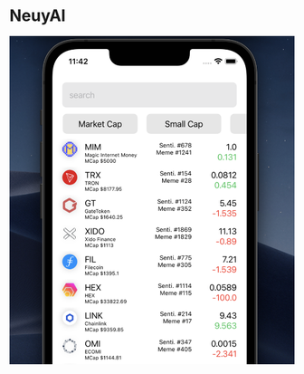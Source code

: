 # NeuyAI

![alt text](https://github.com/NEUYTeam/NeuyAI/blob/main/NeuyDeFi/Screen%20Shot%202022-06-09%20at%2011.42.47%20AM.png)
